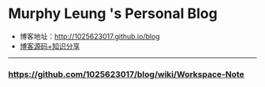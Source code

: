 # Murphy Leung 's Personal Blog

  - 博客地址：http://1025623017.github.io/blog
  - [博客源码+知识分享](https://github.com/1025623017/blog/tree/gh-pages)



------



### https://github.com/1025623017/blog/wiki/Workspace-Note
